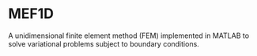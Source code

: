 # MEF1D
A unidimensional finite element method (FEM) implemented in MATLAB to solve variational problems subject to boundary conditions.

